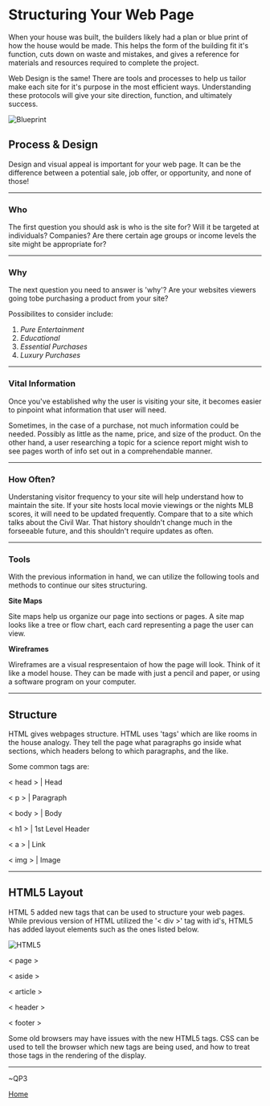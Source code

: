 # Structuring Your Web Page

When your house was built, the builders likely had a plan or blue print of how the house would be made.  This helps the form of the building fit it's function, cuts down on waste and mistakes, and gives a reference for materials and resources required to complete the project.  

Web Design is the same!  There are tools and processes to help us tailor make each site for it's purpose in the most efficient ways.  Understanding these protocols will give your site direction, function, and ultimately success.  

![Blueprint](https://images.unsplash.com/photo-1503387837-b154d5074bd2?ixid=MXwxMjA3fDB8MHxwaG90by1wYWdlfHx8fGVufDB8fHw%3D&ixlib=rb-1.2.1&auto=format&fit=crop&w=1778&q=80)

## **Process & Design**

Design and visual appeal is important for your web page.  It can be the difference between a potential sale, job offer, or opportunity, and none of those!

---

### **Who**

The first question you should ask is who is the site for? Will it be targeted at individuals? Companies? Are there certain age groups or income levels the site might be appropriate for?  

---

### **Why**

The next question you need to answer is 'why'?  Are your websites viewers going tobe purchasing a product from your site?  

Possibilites to consider include:

1. *Pure Entertainment*
2. *Educational*
3. *Essential Purchases*
4. *Luxury Purchases*

---

### **Vital Information**

Once you've established why the user is visiting your site, it becomes easier to pinpoint what information that user will need.

Sometimes, in the case of a purchase, not much information could be needed. Possibly as little as the name, price, and size of the product.  On the other hand, a user researching a topic for a science report might wish to see pages worth of info set out in a comprehendable manner. 

--- 

### **How Often?**

Understaning visitor frequency to your site will help understand how to maintain the site.  If your site hosts local movie viewings or the nights MLB scores, it will need to be updated frequently.  Compare that to a site which talks about the Civil War.  That history shouldn't change much in the forseeable future, and this shouldn't require updates as often.    


---

### **Tools**

With the previous information in hand, we can utilize the following tools and methods to continue our sites structuring.

**Site Maps**

Site maps help us organize our page into sections or pages.  A site map looks like a tree or flow chart, each card representing a page the user can view.

**Wireframes**

Wireframes are a visual respresentaion of how the page will look.  Think of it like a model house.  They can be made with just a pencil and paper, or using a software program on your computer.

--- 

## **Structure**

HTML gives webpages structure.  HTML uses 'tags' which are like rooms in the house analogy.  They tell the page what paragraphs go inside what sections, which headers belong to which paragraphs, and the like.  

Some common tags are:

< head > | Head

< p >  |   Paragraph

< body >  | Body

< h1 >  |   1st Level Header

< a >  |  Link

< img >  | Image

---

## HTML5 Layout

HTML 5 added new tags that can be used to structure your web pages.  While previous version of HTML utilized the '< div >' tag with id's, HTML5  has added layout elements such as the ones listed below.

![HTML5](https://www.w3schools.com/html/img_sem_elements.gif)

< page >

< aside >

< article >

< header >

< footer >

Some old browsers may have issues with the new HTML5 tags.  CSS can be used to tell the browser which new tags are being used, and how to treat those tags in the rendering of the display.


---

~QP3

[Home](../README.md)